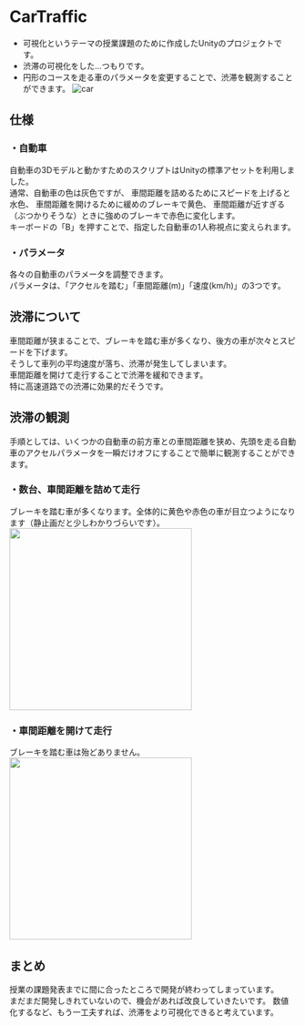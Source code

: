 # CarTraffic
- 可視化というテーマの授業課題のために作成したUnityのプロジェクトです。
- 渋滞の可視化をした…つもりです。
- 円形のコースを走る車のパラメータを変更することで、渋滞を観測することができます。
![car](https://user-images.githubusercontent.com/25292248/51608475-f043be80-1f5a-11e9-8348-7d205516db80.gif)

## 仕様
### ・自動車
自動車の3Dモデルと動かすためのスクリプトはUnityの標準アセットを利用しました。  
通常、自動車の色は灰色ですが、
車間距離を詰めるためにスピードを上げると水色、
車間距離を開けるために緩めのブレーキで黄色、
車間距離が近すぎる（ぶつかりそうな）ときに強めのブレーキで赤色に変化します。  
キーボードの「B」を押すことで、指定した自動車の1人称視点に変えられます。

### ・パラメータ
各々の自動車のパラメータを調整できます。  
パラメータは、「アクセルを踏む」「車間距離(m)」「速度(km/h)」の3つです。

## 渋滞について
車間距離が狭まることで、ブレーキを踏む車が多くなり、後方の車が次々とスピードを下げます。  
そうして車列の平均速度が落ち、渋滞が発生してしまいます。  
車間距離を開けて走行することで渋滞を緩和できます。  
特に高速道路での渋滞に効果的だそうです。

## 渋滞の観測
手順としては、いくつかの自動車の前方車との車間距離を狭め、先頭を走る自動車のアクセルパラメータを一瞬だけオフにすることで簡単に観測することができます。
### ・数台、車間距離を詰めて走行
ブレーキを踏む車が多くなります。全体的に黄色や赤色の車が目立つようになります（静止画だと少しわかりづらいです）。  
<img src=https://user-images.githubusercontent.com/25292248/51608486-f6d23600-1f5a-11e9-8b35-89a3d90b6e73.PNG width=320>

### ・車間距離を開けて走行
ブレーキを踏む車は殆どありません。  
<img src=https://user-images.githubusercontent.com/25292248/51608485-f6d23600-1f5a-11e9-8f0c-f0e9430552fb.PNG width=320>
## まとめ
授業の課題発表までに間に合ったところで開発が終わってしまっています。  
まだまだ開発しきれていないので、機会があれば改良していきたいです。
数値化するなど、もう一工夫すれば、渋滞をより可視化できると考えています。
